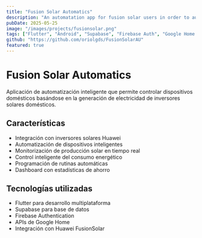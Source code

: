 ```yaml
---
title: "Fusion Solar Automatics"
description: "An automatation app for fusion solar users in order to automatize home devices depending on electricity generation by solar home inverter,"
pubDate: 2025-05-25
image: "/images/projects/fusionsolar.png"
tags: ["Flutter", "Android", "Supabase", "Firebase Auth", "Google Home APIs", "APIs"]
github: "https://github.com/oriolgds/FusionSolarAU"
featured: true
---
```


# Fusion Solar Automatics

Aplicación de automatización inteligente que permite controlar dispositivos domésticos basándose en la generación de electricidad de inversores solares domésticos.

## Características

- Integración con inversores solares Huawei
- Automatización de dispositivos inteligentes
- Monitorización de producción solar en tiempo real
- Control inteligente del consumo energético
- Programación de rutinas automáticas
- Dashboard con estadísticas de ahorro

## Tecnologías utilizadas

- Flutter para desarrollo multiplataforma
- Supabase para base de datos
- Firebase Authentication
- APIs de Google Home
- Integración con Huawei FusionSolar